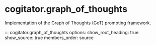 # cogitator.graph_of_thoughts

Implementation of the Graph of Thoughts (GoT) prompting framework.

::: cogitator.graph_of_thoughts
options:
show_root_heading: true
show_source: true
members_order: source
